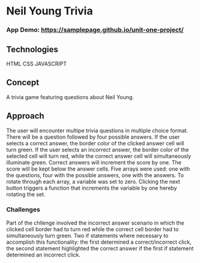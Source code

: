 # Neil Young Trivia

### App Demo: https://samplepage.github.io/unit-one-project/

## Technologies 
HTML
CSS
JAVASCRIPT

## Concept 
A trivia game featuring questions about Neil Young.

## Approach 
The user will encounter multipe trivia questions in multiple choice format. There will be a question followed by four possible answers. If the user selects a correct answer, the border color of the clicked answer cell will turn green. If the user selects an incorrect answer, the border color of the selected cell will turn red, while the correct answer cell will simultaneously illuminate green. Correct answers will increment the score by one. The score will be kept below the answer cells. Five arrays were used: one with the questions, four with the possible answers, one with the answers. To rotate through each array, a variable was set to zero. Clicking the next button triggers a function that increments the variable by one hereby rotating the set. 

### Challenges 
Part of the chllenge involved the incorrect answer scenario in which the clicked cell border had to turn red while the correct cell border had to simultaneously turn green. Two if statements where necessary to accomplish this functionality: the first determined a correct/incorrect click, the second statement highlighted the correct answer if the first if statement determined an incorrect click.  